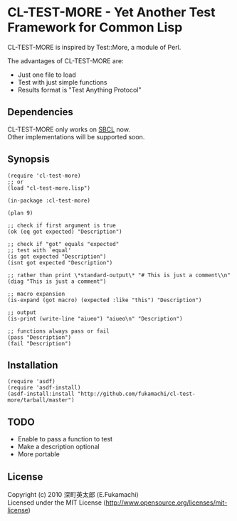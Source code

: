 # CL-TEST-MORE - Yet Another Test Framework for Common Lisp

CL-TEST-MORE is inspired by Test::More, a module of Perl.

The advantages of CL-TEST-MORE are:

* Just one file to load
* Test with just simple functions
* Results format is "Test Anything Protocol"

## Dependencies

CL-TEST-MORE only works on [SBCL](http://www.sbcl.org/) now.  
Other implementations will be supported soon.

## Synopsis

    (require 'cl-test-more)
    ;; or
    (load "cl-test-more.lisp")
    
    (in-package :cl-test-more)
    
    (plan 9)
    
    ;; check if first argument is true
    (ok (eq got expected) "Description")
    
    ;; check if "got" equals "expected"
    ;; test with `equal'
    (is got expected "Description")
    (isnt got expected "Description")
    
    ;; rather than print \*standard-output\* "# This is just a comment\\n"
    (diag "This is just a comment")
    
    ;; macro expansion
    (is-expand (got macro) (expected :like "this") "Description")
    
    ;; output
    (is-print (write-line "aiueo") "aiueo\n" "Description")
    
    ;; functions always pass or fail
    (pass "Description")
    (fail "Description")

## Installation

    (require 'asdf)
    (require 'asdf-install)
    (asdf-install:install "http://github.com/fukamachi/cl-test-more/tarball/master")

## TODO

* Enable to pass a function to test
* Make a description optional
* More portable

## License

Copyright (c) 2010 深町英太郎 (E.Fukamachi)  
Licensed under the MIT License (http://www.opensource.org/licenses/mit-license)
